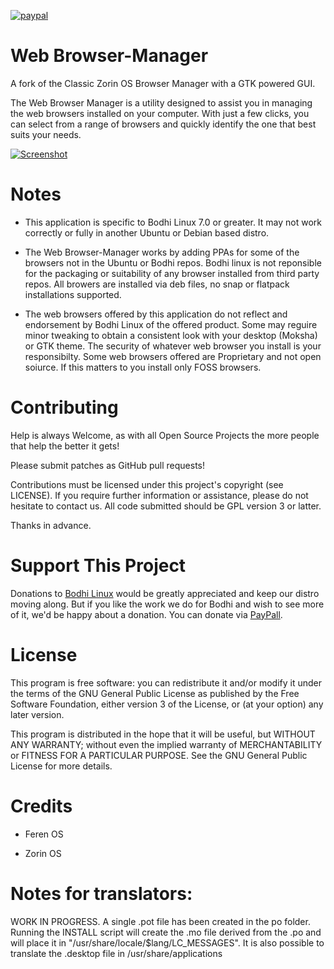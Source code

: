 [![paypal](https://www.paypalobjects.com/en_US/i/btn/btn_donate_SM.gif)](https://www.paypal.com/paypalme/rbtylee)

# Web Browser-Manager

A fork of the Classic Zorin OS Browser Manager with a GTK powered GUI.

The Web Browser Manager is a utility designed to assist you in managing the web browsers installed on your computer. With just a few clicks, you can select from a range of browsers and quickly identify the one that best suits your needs.

[![Screenshot](https://github.com/ryenigma/web-browser-manager/blob/main/Screenshot/wbm.png)](https://github.com/ryenigma/web-browser-manager/blob/main/Screenshot/wbm.png)

# Notes

* This application is specific to Bodhi Linux 7.0 or greater. It may not work correctly or fully in another Ubuntu or Debian based distro.

* The Web Browser-Manager works by adding PPAs for some of the browsers not in the Ubuntu or Bodhi repos. Bodhi linux is not reponsible for the packaging or suitability of any browser installed from third party repos. All browers are installed via deb files, no snap or flatpack installations supported.

* The web browsers offered by this application do not reflect and endorsement by Bodhi Linux of the offered product. Some may reguire minor tweaking to obtain a consistent look with your desktop (Moksha) or GTK theme. The security of whatever web browser you install is your responsibilty. Some web browsers offered are Proprietary and not open soiurce. If this matters to you install only FOSS browsers.

# Contributing

Help is always Welcome, as with all Open Source Projects the more people that help the better it gets!

Please submit patches as GitHub pull requests!

Contributions must be licensed under this project's copyright (see LICENSE). If you require further information or assistance, please do not hesitate to contact us. All code submitted should be GPL version 3 or latter.

Thanks in advance.

# Support This Project

Donations to [Bodhi Linux](https://www.bodhilinux.com/donate/) would be greatly appreciated and keep our distro moving along. But if you like the work we do for Bodhi and wish to see more of it, we'd be happy about a donation. You can donate via [PayPall](https://www.paypal.com/paypalme/rbtylee).

# License

This program is free software: you can redistribute it and/or modify it under the terms of the GNU General Public License as published by the Free Software Foundation, either version 3 of the License, or (at your option) any later version.

This program is distributed in the hope that it will be useful, but WITHOUT ANY WARRANTY; without even the implied warranty of MERCHANTABILITY or FITNESS FOR A PARTICULAR PURPOSE. See the GNU General Public License for more details.

# Credits

* Feren OS

* Zorin OS

# Notes for translators:
WORK IN PROGRESS. A single .pot file has been created in the po folder. Running the INSTALL script will create the .mo file derived from the .po and will place it in "/usr/share/locale/$lang/LC_MESSAGES". It is also possible to translate the .desktop file in /usr/share/applications
